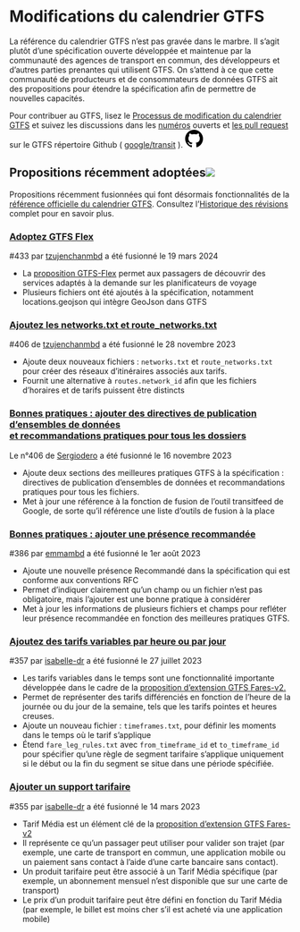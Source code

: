 # Modifications du calendrier GTFS 
 
 La référence du calendrier GTFS n’est pas gravée dans le marbre. Il s’agit plutôt d’une spécification ouverte développée et maintenue par la communauté des agences de transport en commun, des développeurs et d’autres parties prenantes qui utilisent GTFS. On s’attend à ce que cette communauté de producteurs et de consommateurs de données GTFS ait des propositions pour étendre la spécification afin de permettre de nouvelles capacités. 
 
 Pour contribuer au GTFS, lisez le [Processus de modification du calendrier GTFS](../../../../community/governance/gtfs_schedule_amendment_process) et suivez les discussions dans les <a href="https://github.com/google/transit/issues" target="_blank">numéros</a> ouverts et <a href="https://github.com/google/transit/pulls" target="_blank">les pull request</a> sur le GTFS répertoire Github ( <a href="https://github.com/google/transit" target="_blank">google/transit</a> ). ![](../../../assets/mark-github.svg) 
 
 <!-- <div class="row"> 
     <div class="active-container"> 
         <h3 class="title"><a class="no-icon" href="https://github.com/google/transit/pull/303" target="_blank">Add trip-to-trip transfers with in-seat option</a></h3> 
         <p class="maintainer">#303 opened on Jan 26, 2022 by <a class="no-icon" href="https://github.com/gcamp" target="_blank">gcamp</a></p> 
     </div> 
 </div> 
 <div class="row"></div> --> 

 <!-- <div class="row no-active"> 
     <div class="no-active-container"> 
         <h3 class="title">There are currently no active proposals for GTFS Schedule.</h3> 
         <p class="prompt">Have a proposal? &ensp;➜&ensp; Open a <a href="https://github.com/google/transit/pulls" target="_blank">pull request</a>.</p> 
     </div> 
 </div> 
 <div class="row"></div> --> 
 
## Propositions récemment adoptées<img src="../../../../assets/pr-merged.svg" style="height:1em;"/> 
 
 Propositions récemment fusionnées qui font désormais fonctionnalités de la [référence officielle du calendrier GTFS](../../reference). Consultez l’[Historique des révisions](/documentation/schedule/change_history/revision_history) complet pour en savoir plus. 

<div class="row"> 
<div class="leftcontainer"> 
<h3 class="title"> <a href="https://github.com/google/transit/pull/433" class="no-icon" target="_blank">Adoptez GTFS Flex</a></h3> 
<p class="maintainer">#433 par <a href="https://github.com/tzujenchanmbd" class="no-icon" target="_blank">tzujenchanmbd</a> a été fusionné le 19 mars 2024</p> 
</div> 
<div class="featurelist"> 
<ul> 
<li> La <a href="../../../../community/extensions/flex" class="no-icon" target="_blank">proposition GTFS-Flex</a> permet aux passagers de découvrir des services adaptés à la demande sur les planificateurs de voyage</li> 
<li> Plusieurs fichiers ont été ajoutés à la spécification, notamment locations.geojson qui intègre GeoJson dans GTFS</li> 
</ul> 
</div> 
</div> 

<div class="row"> 
<div class="leftcontainer"> 
<h3 class="title"> <a href="https://github.com/google/transit/pull/405" class="no-icon" target="_blank">Ajoutez les networks.txt et route_networks.txt</a></h3> 
<p class="maintainer">#406 de <a href="https://github.com/tzujenchanmbd" class="no-icon" target="_blank">tzujenchanmbd</a> a été fusionné le 28 novembre 2023</p> 
</div> 
<div class="featurelist"> 
<ul> 
<li> Ajoute deux nouveaux fichiers : <code>networks.txt</code> et <code>route_networks.txt</code> pour créer des réseaux d’itinéraires associés aux tarifs.</li> 
<li> Fournit une alternative à <code>routes.network_id</code> afin que les fichiers d’horaires et de tarifs puissent être distincts</li> 
</ul> 
</div> 
</div> 

<div class="row"> 
<div class="leftcontainer"> 
<h3 class="title"> <a href="https://github.com/google/transit/pull/406" class="no-icon" target="_blank">Bonnes pratiques : ajouter des directives de publication d’ensembles de données<br> et recommandations pratiques pour tous les dossiers</a></h3> 
<p class="maintainer"> Le n°406 de <a href="https://github.com/Sergiodero" class="no-icon" target="_blank">Sergiodero</a> a été fusionné le 16 novembre 2023</p> 
</div> 
<div class="featurelist"> 
<ul> 
<li> Ajoute deux sections des meilleures pratiques GTFS à la spécification : directives de publication d’ensembles de données et recommandations pratiques pour tous les fichiers.</li> 
<li> Met à jour une référence à la fonction de fusion de l’outil transitfeed de Google, de sorte qu’il référence une liste d’outils de fusion à la place</li> 
</ul> 
</div> 
</div> 

<div class="row"> 
<div class="leftcontainer"> 
<h3 class="title"> <a href="https://github.com/google/transit/pull/386" class="no-icon" target="_blank">Bonnes pratiques : ajouter une présence recommandée</a></h3> 
<p class="maintainer">#386 par <a href="https://github.com/emmambd" class="no-icon" target="_blank">emmambd</a> a été fusionné le 1er août 2023</p> 
</div> 
<div class="featurelist"> 
<ul> 
<li> Ajoute une nouvelle présence Recommandé dans la spécification qui est conforme aux conventions RFC</li> 
<li> Permet d’indiquer clairement qu’un champ ou un fichier n’est pas obligatoire, mais l’ajouter est une bonne pratique à considérer</li> 
<li> Met à jour les informations de plusieurs fichiers et champs pour refléter leur présence recommandée en fonction des meilleures pratiques GTFS.</li> 
</ul> 
</div> 
</div> 

<div class="row"> 
<div class="leftcontainer"> 
<h3 class="title"> <a href="https://github.com/google/transit/pull/357" class="no-icon" target="_blank">Ajoutez des tarifs variables par heure ou par jour</a></h3> 
<p class="maintainer">#357 par <a href="https://github.com/isabelle-dr" class="no-icon" target="_blank">isabelle-dr</a> a été fusionné le 27 juillet 2023</p> 
</div> 
<div class="featurelist"> 
<ul> 
<li> Les tarifs variables dans le temps sont une fonctionnalité importante développée dans le cadre de la <a href="../../../../community/extensions/fares-v2">proposition d’extension GTFS Fares-v2.</a></li> 
<li> Permet de représenter des tarifs différenciés en fonction de l’heure de la journée ou du jour de la semaine, tels que les tarifs pointes et heures creuses.</li> 
<li> Ajoute un nouveau fichier : <code>timeframes.txt</code>, pour définir les moments dans le temps où le tarif s’applique</li> 
<li> Étend <code>fare_leg_rules.txt</code> avec <code>from_timeframe_id</code> et <code>to_timeframe_id</code> pour spécifier qu’une règle de segment tarifaire s’applique uniquement si le début ou la fin du segment se situe dans une période spécifiée.</li> 
</ul> 
</div> 
</div> 

<div class="row"> 
<div class="leftcontainer"> 
<h3 class="title"> <a href="https://github.com/google/transit/pull/355" class="no-icon" target="_blank">Ajouter un support tarifaire</a></h3> 
<p class="maintainer">#355 par <a href="https://github.com/isabelle-dr" class="no-icon" target="_blank">isabelle-dr</a> a été fusionné le 14 mars 2023</p> 
</div> 
<div class="featurelist"> 
<ul> 
<li> Tarif Média est un élément clé de la <a href="../../../../community/extensions/fares-v2">proposition d’extension GTFS Fares-v2</a></li> 
<li> Il représente ce qu’un passager peut utiliser pour valider son trajet (par exemple, une carte de transport en commun, une application mobile ou un paiement sans contact à l’aide d’une carte bancaire sans contact).</li> 
<li> Un produit tarifaire peut être associé à un Tarif Média spécifique (par exemple, un abonnement mensuel n’est disponible que sur une carte de transport)</li> 
<li> Le prix d’un produit tarifaire peut être défini en fonction du Tarif Média (par exemple, le billet est moins cher s’il est acheté via une application mobile)</li> 
</ul> 
</div> 
</div> 

<div class="row"></div>